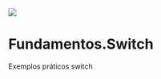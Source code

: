 <img src="https://i0.wp.com/sistemblogu.com/wp-content/uploads/2020/06/c.jpeg?fit=1200%2C675&ssl=1" >

# Fundamentos.Switch


Exemplos práticos switch
